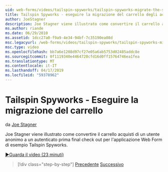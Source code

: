 ```yaml
---
uid: web-forms/videos/tailspin-spyworks/tailspin-spyworks-migrate-the-shopping-cart
title: Tailspin Spyworks - eseguire la migrazione del carrello degli acquisti | Microsoft Docs
author: JoeStagner
description: Joe Stagner viene illustrato come convertire il carrello acquisti di un utente anonimo a un autenticato prima dell'ultimo check-out per l'esempio di Tailspin Spyworks F. Web...
ms.author: riande
ms.date: 06/29/2010
ms.assetid: 1dcc27a0-f9a9-4e34-94bf-7c35190ea08d
msc.legacyurl: /web-forms/videos/tailspin-spyworks/tailspin-spyworks-migrate-the-shopping-cart
msc.type: video
ms.openlocfilehash: bb7a6e1208d97cf27e05a6ab5753d02485addc8e
ms.sourcegitcommit: 0f1119340e4464720cfd16d0ff15764746ea1fea
ms.translationtype: MT
ms.contentlocale: it-IT
ms.lasthandoff: 04/17/2019
ms.locfileid: "59378962"
---
```

# <a name="tailspin-spyworks---migrate-the-shopping-cart"></a>Tailspin Spyworks - Eseguire la migrazione del carrello

da [Joe Stagner](https://github.com/JoeStagner)

Joe Stagner viene illustrato come convertire il carrello acquisti di un utente anonimo a un autenticato prima final check out per l'applicazione Web Form di esempio Tailspin Spyworks.

[&#9654;Guarda il video (23 minuti)](https://channel9.msdn.com/Blogs/ASP-NET-Site-Videos/tailspin-spyworks-migrate-the-shopping-cart)

> [!div class="step-by-step"]
> [Precedente](tailspin-spyworks-update-the-shopping-cart.md)
> [Successivo](tailspin-spyworks-final-check-out.md)
